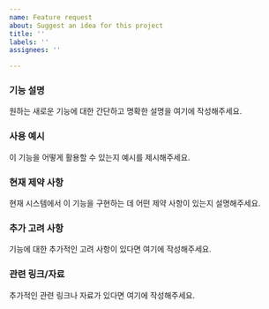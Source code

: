 ```yaml
---
name: Feature request
about: Suggest an idea for this project
title: ''
labels: ''
assignees: ''

---
```


### 기능 설명

원하는 새로운 기능에 대한 간단하고 명확한 설명을 여기에 작성해주세요.

### 사용 예시

이 기능을 어떻게 활용할 수 있는지 예시를 제시해주세요.

### 현재 제약 사항

현재 시스템에서 이 기능을 구현하는 데 어떤 제약 사항이 있는지 설명해주세요.

### 추가 고려 사항

기능에 대한 추가적인 고려 사항이 있다면 여기에 작성해주세요.

### 관련 링크/자료

추가적인 관련 링크나 자료가 있다면 여기에 작성해주세요.
